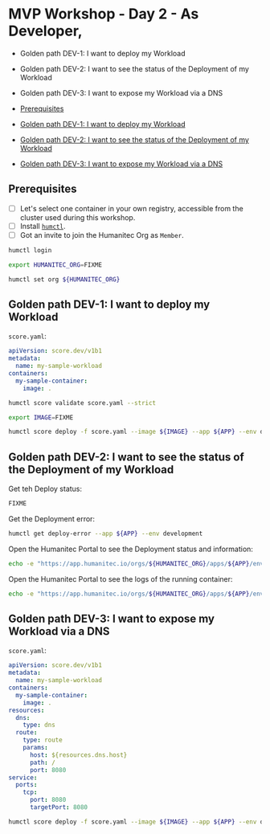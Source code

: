 # MVP Workshop - Day 2 - As Developer,

- Golden path DEV-1: I want to deploy my Workload
- Golden path DEV-2: I want to see the status of the Deployment of my Workload
- Golden path DEV-3: I want to expose my Workload via a DNS

- [Prerequisites](#prerequisites)
- [Golden path DEV-1: I want to deploy my Workload](#golden-path-dev-1-i-want-to-deploy-my-workload)
- [Golden path DEV-2: I want to see the status of the Deployment of my Workload](#golden-path-dev-2-i-want-to-see-the-status-of-the-deployment-of-my-workload)
- [Golden path DEV-3: I want to expose my Workload via a DNS](#golden-path-dev-3-i-want-to-expose-my-workload-via-a-dns)

## Prerequisites

- [ ] Let's select one container in your own registry, accessible from the cluster used during this workshop.
- [ ] Install [`humctl`](https://developer.humanitec.com/platform-orchestrator/cli/).
- [ ] Got an invite to join the Humanitec Org as `Member`.

```bash
humctl login
```

```bash
export HUMANITEC_ORG=FIXME

humctl set org ${HUMANITEC_ORG}
```

## Golden path DEV-1: I want to deploy my Workload

`score.yaml`:
```yaml
apiVersion: score.dev/v1b1
metadata:
  name: my-sample-workload
containers:
  my-sample-container:
    image: .
```

```bash
humctl score validate score.yaml --strict
```

```bash
export IMAGE=FIXME

humctl score deploy -f score.yaml --image ${IMAGE} --app ${APP} --env development --wait
```

## Golden path DEV-2: I want to see the status of the Deployment of my Workload

Get teh Deploy status:
```bash
FIXME
```

Get the Deployment error:
```bash
humctl get deploy-error --app ${APP} --env development
```

Open the Humanitec Portal to see the Deployment status and information:
```bash
echo -e "https://app.humanitec.io/orgs/${HUMANITEC_ORG}/apps/${APP}/envs/development/"
```

Open the Humanitec Portal to see the logs of the running container:
```bash
echo -e "https://app.humanitec.io/orgs/${HUMANITEC_ORG}/apps/${APP}/envs/development/"
```

## Golden path DEV-3: I want to expose my Workload via a DNS

`score.yaml`:
```yaml
apiVersion: score.dev/v1b1
metadata:
  name: my-sample-workload
containers:
  my-sample-container:
    image: .
resources:
  dns:
    type: dns
  route:
    type: route
    params:
      host: ${resources.dns.host}
      path: /
      port: 8080
service:
  ports:
    tcp:
      port: 8080
      targetPort: 8080
```

```bash
humctl score deploy -f score.yaml --image ${IMAGE} --app ${APP} --env development --wait
```